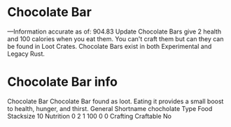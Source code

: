 # Chocolate Bar

—Information accurate as of: 904.83 Update
Chocolate Bars give 2 health and 100 calories when you eat them. You can't craft them but can they can be found in Loot Crates.
Chocolate Bars exist in both Experimental and Legacy Rust.
# Chocolate Bar info

Chocolate Bar
Chocolate Bar found as loot. Eating it provides a small boost to health, hunger, and thirst.
General
Shortname
chocholate
Type
Food
Stacksize
10
Nutrition
 0
 2
 1
 100
 0
 0
Crafting
Craftable
No
